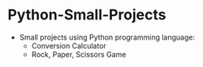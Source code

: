 # Python-Small-Projects
* Small projects using Python programming language:
  - Conversion Calculator
  - Rock, Paper, Scissors Game
